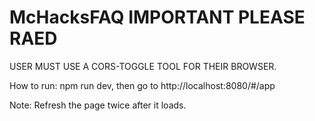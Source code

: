 # McHacksFAQ IMPORTANT PLEASE RAED

USER MUST USE A CORS-TOGGLE TOOL FOR THEIR BROWSER.

How to run: npm run dev, then go to http://localhost:8080/#/app

Note: Refresh the page twice after it loads.
